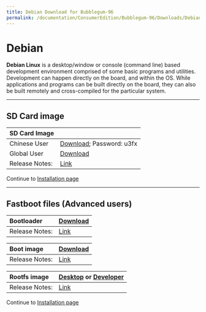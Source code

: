 ```yaml
---
title: Debian Download for Bubblegum-96
permalink: /documentation/ConsumerEdition/Bubblegum-96/Downloads/Debian.md.html
---
```

# Debian

**Debian Linux** is a desktop/window or console (command line) based development environment comprised of some basic programs and utilities. Development can happen directly on the board, and within the OS. While applications and programs can be built directly on the board, they can also be built remotely and cross-compiled for the particular system.

***

## SD Card image

|   SD Card Image    |      |
|:------------------|:-----------------------|
| Chinese User | [Download](https://pan.baidu.com/s/1pKMvUbT); Password: u3fx|
| Global User | [Download](https://mega.nz/#!w5YHwYLb!8NdsJXlTyHI_fGK50PvZsLeTifzSc3IQ7IdyRKbjwtM) |
|Release Notes:     |[Link](http://builds.96boards.org/releases/hikey/linaro/debian/latest/)       |

Continue to [Installation page](../Installation/)

***

## Fastboot files (Advanced users)

|   Bootloader    |    [Download](https://builds.96boards.org/releases/bubblegum/linaro/u-boot/latest/u-boot-dtb.img)    |
|:------------------|:-----------------------|
|Release Notes:     |[Link](https://builds.96boards.org/releases/bubblegum/linaro/u-boot/latest/)      |

|   Boot image    |    [Download](http://builds.96boards.org/releases/bubblegum/linaro/debian/latest/boot.emmc.img.gz)    |
|:------------------|:-----------------------|
|Release Notes:     |[Link](http://builds.96boards.org/releases/bubblegum/linaro/debian/latest/)      |

|   Rootfs image    |    [Desktop](http://builds.96boards.org/releases/bubblegum/linaro/debian/latest/bubblegum-jessie_alip_*.emmc.img.gz) or [Developer](http://builds.96boards.org/releases/bubblegum/linaro/debian/latest/bubblegum-jessie_developer_*.emmc.img.gz)   |
|:------------------|:----------------------------------|
|Release Notes:     |[Link](http://builds.96boards.org/releases/bubblegum/linaro/debian/latest/)      |

Continue to [Installation page](../Installation/)
